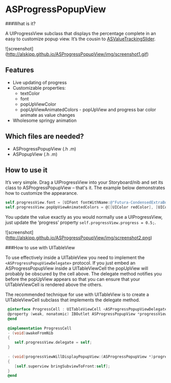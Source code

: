 ASProgressPopupView
========

###What is it?


A UIProgressView subclass that displays the percentage complete in an easy to customize popup view. It’s the cousin to [ASValueTrackingSlider](https://github.com/alskipp/ASValueTrackingSlider).

![screenshot] (http://alskipp.github.io/ASProgressPopupView/img/screenshot1.gif)

Features
---

* Live updating of progress
* Customizable properties:
  * textColor
  * font
  * popUpViewColor
  * popUpViewAnimatedColors - popUpView and progress bar color animate as value changes
* Wholesome springy animation


Which files are needed?
---

* ASProgressPopupView (.h .m)
* ASPopupView (.h .m)


How to use it
---

It’s very simple. Drag a UIProgressView into your Storyboard/nib and set its class to ASProgressPopupView – that's it.
The example below demonstrates how to customize the appearance.

```objective-c
self.progressView.font = [UIFont fontWithName:@"Futura-CondensedExtraBold" size:26];
self.progressView.popUpViewAnimatedColors = @[[UIColor redColor], [UIColor orangeColor], [UIColor greenColor]];
```

You update the value exactly as you would normally use a UIProgressView, just update the ‘progress’ property `self.progressView.progress = 0.5;`.

![screenshot] (http://alskipp.github.io/ASProgressPopupView/img/screenshot2.png)

###How to use with UITableView

To use  effectively inside a UITableView you need to implement the `<ASProgressPopupViewDelegate>` protocol. If you just embed an ASProgressPopupView inside a UITableViewCell the popUpView will probably be obscured by the cell above. The delegate method notifies you before the popUpView appears so that you can ensure that your UITableViewCell is rendered above the others.

The recommended technique for use with UITableView is to create a UITableViewCell subclass that implements the delegate method.


```objective-c
 @interface ProgressCell : UITableViewCell <ASProgressPopupViewDelegate>
 @property (weak, nonatomic) IBOutlet ASProgressPopupView *progressView;
 @end
 
 @implementation ProgressCell
 - (void)awakeFromNib
 {
    self.progressView.delegate = self;
 }
 
 - (void)progressViewWillDisplayPopupView:(ASProgressPopupView *)progressView;
 {
    [self.superview bringSubviewToFront:self];
 }
 @end
```
 

